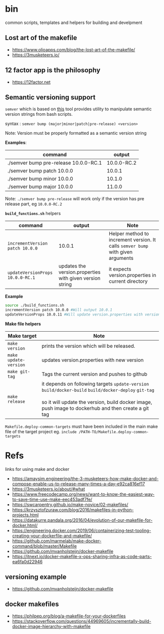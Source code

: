 # bin
common scripts, templates and helpers for building and develpment

## Lost art of the makefile

- https://www.olioapps.com/blog/the-lost-art-of-the-makefile/
- https://3musketeers.io/

## 12 factor app is the philosophy
- https://12factor.net

## Semantic versioning support
`semver` which is based on [this](https://github.com/fsaintjacques/semver-tool) tool provides utility
to manipulate semantic version strings from bash scripts.

syntax : `semver bump (major|minor|patch|pre-release) <version>`

Note: Version must be properly formatted as a semantic version string


**Examples**: 

| command  | output |
| ------------- | ------------- |
|./semver bump pre-release 10.0.0-RC.1 | 10.0.0-RC.2 |
|./semver bump patch 10.0.0| 10.0.1 |
|./semver bump minor 10.0.0| 10.1.0 |
|./semver bump major 10.0.0 | 11.0.0 |


Note: `./semver bump pre-release` will work only if the version has pre release part, eg `10.0.0-RC.2`

**`build_functions.sh`** helpers

| command  | output | Note |
| ------------- | ------------- |----- |
|`incrementVersion patch 10.0.0` | 10.0.1| Helper method to increment version. It calls `semver bump` with given arguments
|`updateVersionProps 10.0.0-RC.1` | updates the version.properties with given version string | it expects version.properties in current directory|


**Example**

```bash
source ./build_functions.sh
incrementVersion patch 10.0.0 #Will output 10.0.1
updateVersionProps 10.0.11 #Will update version.properties with version=10.0.11
```

**Make file helpers**

| Make target  |  Note |
| ------------- | ----- |
| `make version` | prints the version which will be released. |
| `make update-version` | updates version.properties with new version |
| `make git-tag` | Tags the current version and pushes to github |
| `make release` | it depends on following targets `update-version` `build/docker-build` `build/docker-deploy` `git-tag` <br/><br/> so it will update the version, build docker image, push image to dockerhub and then create a git tag 


`Makefile.deploy-common-targets` must have been included in the main make file of the target project
eg. `include /PATH-TO/Makefile.deploy-common-targets`


# Refs

links for using make and docker
- https://amaysim.engineering/the-3-musketeers-how-make-docker-and-compose-enable-us-to-release-many-times-a-day-e92ca816ef17
- https://3musketeers.io/about/#what
- https://www.freecodecamp.org/news/want-to-know-the-easiest-way-to-save-time-use-make-eec453adf7fe/
- https://swcarpentry.github.io/make-novice/02-makefiles/
- https://krzysztofzuraw.com/blog/2016/makefiles-in-python-projects.html
- https://datakurre.pandala.org/2016/04/evolution-of-our-makefile-for-docker.html/
- https://engineering.docker.com/2019/06/containerizing-test-tooling-creating-your-dockerfile-and-makefile/
- https://github.com/marmelab/make-docker-command/blob/master/Makefile
- https://github.com/mvanholsteijn/docker-makefile
- https://itnext.io/docker-makefile-x-ops-sharing-infra-as-code-parts-ea6fa0d22946

## versioning example

- https://github.com/mvanholsteijn/docker-makefile

## docker makefiles
- https://philpep.org/blog/a-makefile-for-your-dockerfiles
- https://stackoverflow.com/questions/44969605/incrementally-build-docker-image-hierarchy-with-makefile
